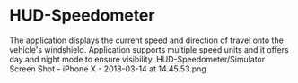 # HUD-Speedometer
The application displays the current speed and direction of travel onto the vehicle's windshield. Application supports multiple speed units and it offers day and night mode to ensure visibility. 
HUD-Speedometer/Simulator Screen Shot - iPhone X - 2018-03-14 at 14.45.53.png

